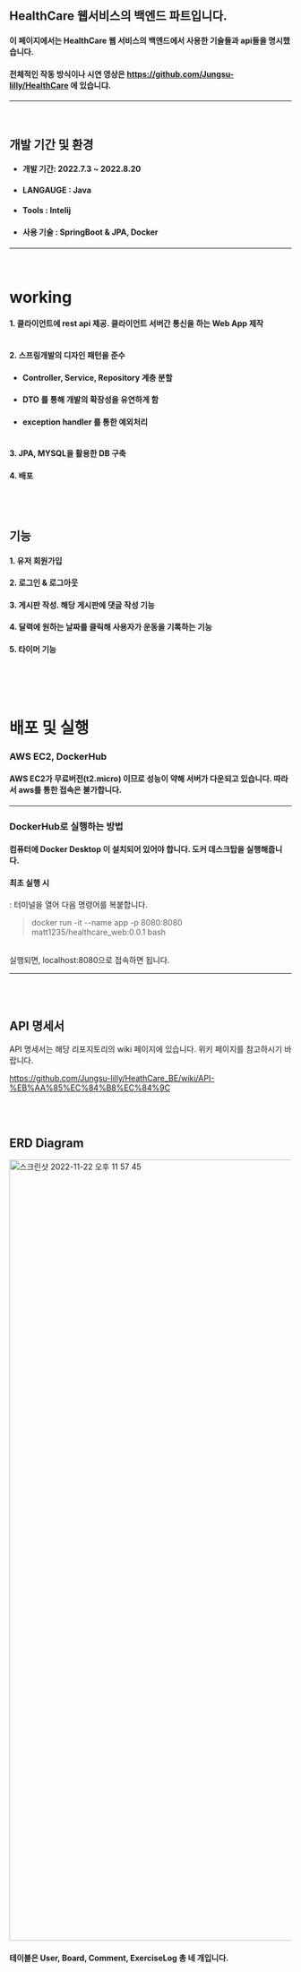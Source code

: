 
## HealthCare 웹서비스의 백엔드 파트입니다. <br> 
#### 이 페이지에서는 HealthCare 웹 서비스의 백엔드에서 사용한 기술들과 api들을 명시했습니다. <br> 
#### 전체적인 작동 방식이나 시연 영상은 https://github.com/Jungsu-lilly/HealthCare 에 있습니댜.
---------------------------------
<br> 

## 개발 기간 및 환경
+ #### 개발 기간: 2022.7.3 ~ 2022.8.20
+ #### LANGAUGE : Java
+ #### Tools : Intelij
+ #### 사용 기술 : SpringBoot & JPA, Docker
---------------------------------
<br> 

# working
#### 1. 클라이언트에 rest api 제공. 클라이언트 서버간 통신을 하는 Web App 제작 <br><br>
#### 2. 스프링개발의 디자인 패턴을 준수 <br>
+ #### Controller, Service, Repository 계층 분할
+ #### DTO 를 통해 개발의 확장성을 유연하게 함
+ #### exception handler 를 통한 예외처리 <br><br>
#### 3. JPA, MYSQL을 활용한 DB 구축 <br>
#### 4. 배포

<br><br>
## 기능
#### 1. 유저 회원가입
#### 2. 로그인 & 로그아웃
#### 3. 게시판 작성. 해당 게시판에 댓글 작성 기능
#### 4. 달력에 원하는 날짜를 클릭해 사용자가 운동을 기록하는 기능
#### 5. 타이머 기능
<br>
<br><br>

# 배포 및 실행
### AWS EC2, DockerHub
#### AWS EC2가 무료버전(t2.micro) 이므로 성능이 약해 서버가 다운되고 있습니다. 따라서 aws를 통한 접속은 불가합니다.
---------------------------------

### DockerHub로 실행하는 방법
#### 컴퓨터에 Docker Desktop 이 설치되어 있어야 합니다. 도커 데스크탑을 실행해줍니다.
#### 최초 실행 시
: 터미널을 열어 다음 명령어를 복붙합니다.
> docker run -it --name app -p 8080:8080 matt1235/healthcare_web:0.0.1 bash
<br>
실행되면, localhost:8080으로 접속하면 됩니다.

---------------------------------

<br><br>

## API 명세서
API 명세서는 해당 리포지토리의 wiki 페이지에 있습니다. 위키 페이지를 참고하시기 바랍니다.<br>

https://github.com/Jungsu-lilly/HeathCare_BE/wiki/API-%EB%AA%85%EC%84%B8%EC%84%9C


<br><br>
## ERD Diagram
<img width="1395" alt="스크린샷 2022-11-22 오후 11 57 45" src="https://user-images.githubusercontent.com/56336436/203346578-13e4d848-9c1c-4e9f-8079-233eac3df1e0.png"> <br>
#### 테이블은 User, Board, Comment, ExerciseLog 총 네 개입니다.
